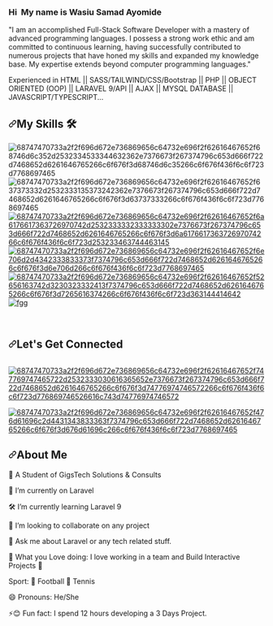 ### Hi <img src="https://user-images.githubusercontent.com/18350557/176309783-0785949b-9127-417c-8b55-ab5a4333674e.gif" alt="" style="max-width: 100%; display: inline-block;" data-target="animated-image.originalImage"> My name is Wasiu Samad Ayomide

"I am an accomplished Full-Stack Software Developer with a mastery of advanced programming languages. I possess a strong work ethic and am committed to continuous learning, having successfully contributed to numerous projects that have honed my skills and expanded my knowledge base. My expertise extends beyond computer programming languages."

Experienced in HTML || SASS/TAILWIND/CSS/Bootstrap || PHP || OBJECT ORIENTED (OOP) || LARAVEL 9/API || AJAX || MYSQL DATABASE || JAVASCRIPT/TYPESCRIPT...

<h2 dir="auto"><a id="user-content-technical-skills-" class="anchor" aria-hidden="true" href="#technical-skills-"><svg class="octicon octicon-link" viewBox="0 0 16 16" version="1.1" width="16" height="16" aria-hidden="true"><path d="m7.775 3.275 1.25-1.25a3.5 3.5 0 1 1 4.95 4.95l-2.5 2.5a3.5 3.5 0 0 1-4.95 0 .751.751 0 0 1 .018-1.042.751.751 0 0 1 1.042-.018 1.998 1.998 0 0 0 2.83 0l2.5-2.5a2.002 2.002 0 0 0-2.83-2.83l-1.25 1.25a.751.751 0 0 1-1.042-.018.751.751 0 0 1-.018-1.042Zm-4.69 9.64a1.998 1.998 0 0 0 2.83 0l1.25-1.25a.751.751 0 0 1 1.042.018.751.751 0 0 1 .018 1.042l-1.25 1.25a3.5 3.5 0 1 1-4.95-4.95l2.5-2.5a3.5 3.5 0 0 1 4.95 0 .751.751 0 0 1-.018 1.042.751.751 0 0 1-1.042.018 1.998 1.998 0 0 0-2.83 0l-2.5 2.5a1.998 1.998 0 0 0 0 2.83Z"></path></svg></a>My Skills <g-emoji class="g-emoji" alias="hammer_and_wrench" fallback-src="https://github.githubassets.com/images/icons/emoji/unicode/1f6e0.png">🛠</g-emoji></h2>

<p dir="auto">
<img src="https://user-images.githubusercontent.com/72305068/189480718-fd371310-f6a2-4901-8b49-e338dd9a0cf6.svg" alt="68747470733a2f2f696d672e736869656c64732e696f2f62616467652f68746d6c352d2532334533344632362e7376673f267374796c653d666f722d7468652d6261646765266c6f676f3d68746d6c35266c6f676f436f6c6f723d7768697465" style="max-width: 100%;">
<img src="https://user-images.githubusercontent.com/72305068/189480741-0e1cfbeb-07db-46ca-8c33-e0768c70212c.svg" alt="68747470733a2f2f696d672e736869656c64732e696f2f62616467652f637373332d2532333135373242362e7376673f267374796c653d666f722d7468652d6261646765266c6f676f3d63737333266c6f676f436f6c6f723d7768697465" style="max-width: 100%;">
<a target="_blank" rel="noopener noreferrer nofollow" href="https://user-images.githubusercontent.com/72305068/189481146-1231ca00-8034-4039-9f46-61fb96c1c86d.svg"><img src="https://user-images.githubusercontent.com/72305068/189481146-1231ca00-8034-4039-9f46-61fb96c1c86d.svg" alt="68747470733a2f2f696d672e736869656c64732e696f2f62616467652f6a6176617363726970742d2532333332333333302e7376673f267374796c653d666f722d7468652d6261646765266c6f676f3d6a617661736372697074266c6f676f436f6c6f723d253233463744463145" style="max-width: 100%;"></a>
<a target="_blank" rel="noopener noreferrer nofollow" href="https://user-images.githubusercontent.com/72305068/189481162-cb39314d-7f44-4cd9-9aeb-02c14cc1bd04.svg"><img src="https://user-images.githubusercontent.com/72305068/189481162-cb39314d-7f44-4cd9-9aeb-02c14cc1bd04.svg" alt="68747470733a2f2f696d672e736869656c64732e696f2f62616467652f6e706d2d4342333833373f7374796c653d666f722d7468652d6261646765266c6f676f3d6e706d266c6f676f436f6c6f723d7768697465" style="max-width: 100%;"></a>
<a target="_blank" rel="noopener noreferrer nofollow" href="https://user-images.githubusercontent.com/72305068/189481170-eae01385-e922-4366-af77-85ee1eaf1baa.svg"><img src="https://user-images.githubusercontent.com/72305068/189481170-eae01385-e922-4366-af77-85ee1eaf1baa.svg" alt="68747470733a2f2f696d672e736869656c64732e696f2f62616467652f52656163742d3230323332413f7374796c653d666f722d7468652d6261646765266c6f676f3d7265616374266c6f676f436f6c6f723d363144414642" style="max-width: 100%;"></a>
<a target="_blank" rel="noopener noreferrer nofollow" href="https://camo.githubusercontent.com/20b4a486c03551decc449bbca9e4fe3de15699c928a716f1442b9af721b2ded0/68747470733a2f2f75706c6f61642e77696b696d656469612e6f72672f77696b6970656469612f636f6d6d6f6e732f332f33362f4c6f676f2e6d696e2e737667"><img src="https://camo.githubusercontent.com/20b4a486c03551decc449bbca9e4fe3de15699c928a716f1442b9af721b2ded0/68747470733a2f2f75706c6f61642e77696b696d656469612e6f72672f77696b6970656469612f636f6d6d6f6e732f332f33362f4c6f676f2e6d696e2e737667" alt="fgg" data-canonical-src="https://upload.wikimedia.org/wikipedia/commons/3/36/Logo.min.svg" style="max-width: 100%;"></a>
</p>

<p dir="auto"><a target="_blank" rel="noopener noreferrer nofollow" href="https://camo.githubusercontent.com/15b7da9c5e50455ef7c50a5d642afad7ab8d752e575010116727c3865beb026d/68747470733a2f2f696d672e736869656c64732e696f2f62616467652f6a51756572792d3037363941443f7374796c653d666f722d7468652d6261646765266c6f676f3d6a7175657279266c6f676f436f6c6f723d7768697465"><img src="https://camo.githubusercontent.com/15b7da9c5e50455ef7c50a5d642afad7ab8d752e575010116727c3865beb026d/68747470733a2f2f696d672e736869656c64732e696f2f62616467652f6a51756572792d3037363941443f7374796c653d666f722d7468652d6261646765266c6f676f3d6a7175657279266c6f676f436f6c6f723d7768697465" alt="" style="max-width: 100%;"></a>
<a target="_blank" rel="noopener noreferrer nofollow" href="https://camo.githubusercontent.com/42ada9cc774b9d2b4cf35691820a881d70657ae42c3a074f00c7e9add6352361/68747470733a2f2f696d672e736869656c64732e696f2f62616467652f56697375616c5f53747564696f5f436f64652d3030373844343f7374796c653d666f722d7468652d6261646765266c6f676f3d76697375616c25323073747564696f253230636f6465266c6f676f436f6c6f723d7768697465"><img src="https://camo.githubusercontent.com/42ada9cc774b9d2b4cf35691820a881d70657ae42c3a074f00c7e9add6352361/68747470733a2f2f696d672e736869656c64732e696f2f62616467652f56697375616c5f53747564696f5f436f64652d3030373844343f7374796c653d666f722d7468652d6261646765266c6f676f3d76697375616c25323073747564696f253230636f6465266c6f676f436f6c6f723d7768697465" alt="" style="max-width: 100%;"></a> <a target="_blank" rel="noopener noreferrer nofollow" href="https://camo.githubusercontent.com/0fbc7374af783afd572df898ba7cf230b0d9ca373c04d63e3ca417649d5ef019/68747470733a2f2f656e637279707465642d74626e302e677374617469632e636f6d2f696d616765733f713d74626e3a414e6439476351664e4b6e47497a7154414c4c37775272786a6d476e4245774b6c737169424d324f497726757371703d434155"></a></p>


<h2 dir="auto"><a id="user-content-lets-get-connected" class="anchor" aria-hidden="true" href="#lets-get-connected"><svg class="octicon octicon-link" viewBox="0 0 16 16" version="1.1" width="16" height="16" aria-hidden="true"><path d="m7.775 3.275 1.25-1.25a3.5 3.5 0 1 1 4.95 4.95l-2.5 2.5a3.5 3.5 0 0 1-4.95 0 .751.751 0 0 1 .018-1.042.751.751 0 0 1 1.042-.018 1.998 1.998 0 0 0 2.83 0l2.5-2.5a2.002 2.002 0 0 0-2.83-2.83l-1.25 1.25a.751.751 0 0 1-1.042-.018.751.751 0 0 1-.018-1.042Zm-4.69 9.64a1.998 1.998 0 0 0 2.83 0l1.25-1.25a.751.751 0 0 1 1.042.018.751.751 0 0 1 .018 1.042l-1.25 1.25a3.5 3.5 0 1 1-4.95-4.95l2.5-2.5a3.5 3.5 0 0 1 4.95 0 .751.751 0 0 1-.018 1.042.751.751 0 0 1-1.042.018 1.998 1.998 0 0 0-2.83 0l-2.5 2.5a1.998 1.998 0 0 0 0 2.83Z"></path></svg></a>Let's Get Connected</h2>

<a href="https://www.linkedin.com/in/wasiu-samad-a97a59234/" rel="nofollow">
<p dir="auto"><img src="https://user-images.githubusercontent.com/72305068/189481583-9c515c9b-27d1-4acd-be09-30e1fa752867.svg" alt="" style="max-width: 100%;"></p>
</a>
<a href="https://twitter.com/Wasiu_Somod" rel="nofollow">
<p dir="auto"><img src="https://user-images.githubusercontent.com/72305068/189481382-b4d460ca-70ad-4e42-a6ea-f741d1bac749.svg" alt="68747470733a2f2f696d672e736869656c64732e696f2f62616467652f747769747465722d2532333030616365652e7376673f267374796c653d666f722d7468652d6261646765266c6f676f3d74776974746572266c6f676f436f6c6f723d776869746526616c743d74776974746572" style="max-width: 100%;"></p>
</a>


<!-- <button class="youtube-btn">
  <i class="fab fa-youtube"></i>
 <a href="https://www.youtube.com/@Developer-Somod" rel="nofollow">Youtube</a>
</button> -->


<a href="Mailto:wasiusamad123@gmail.com">
<p dir="auto"><img src="https://user-images.githubusercontent.com/72305068/189481392-4617ce4b-67ff-43d4-af43-e6079fa7ca15.svg" alt="68747470733a2f2f696d672e736869656c64732e696f2f62616467652f476d61696c2d4431343833363f7374796c653d666f722d7468652d6261646765266c6f676f3d676d61696c266c6f676f436f6c6f723d7768697465" style="max-width: 100%;"></p>
</a>

<h2 dir="auto"><a id="user-content-technical-skills-" class="anchor" aria-hidden="true" href="#"><svg class="octicon octicon-link" viewBox="0 0 16 16" version="1.1" width="16" height="16" aria-hidden="true"><path d="m7.775 3.275 1.25-1.25a3.5 3.5 0 1 1 4.95 4.95l-2.5 2.5a3.5 3.5 0 0 1-4.95 0 .751.751 0 0 1 .018-1.042.751.751 0 0 1 1.042-.018 1.998 1.998 0 0 0 2.83 0l2.5-2.5a2.002 2.002 0 0 0-2.83-2.83l-1.25 1.25a.751.751 0 0 1-1.042-.018.751.751 0 0 1-.018-1.042Zm-4.69 9.64a1.998 1.998 0 0 0 2.83 0l1.25-1.25a.751.751 0 0 1 1.042.018.751.751 0 0 1 .018 1.042l-1.25 1.25a3.5 3.5 0 1 1-4.95-4.95l2.5-2.5a3.5 3.5 0 0 1 4.95 0 .751.751 0 0 1-.018 1.042.751.751 0 0 1-1.042.018 1.998 1.998 0 0 0-2.83 0l-2.5 2.5a1.998 1.998 0 0 0 0 2.83Z"></path></svg></a>About Me<g-emoji class="g-emoji" alias="hammer_and_wrench" fallback-src="https://github.githubassets.com/images/icons/emoji/unicode/1f6e0.png"></h2>

🔭 A Student of GigsTech Solutions & Consults

🔭 I’m currently on Laravel

🛠 I’m currently learning Laravel 9

👯 I’m looking to collaborate on any project

💬 Ask me about Laravel or any tech related stuff.

💛 What you Love doing: I love working in a team and Build Interactive Projects 👊

Sport: :football: Football 🎾 Tennis

😄 Pronouns: He/She

⚡😊 Fun fact: I spend 12 hours developing a 3 Days Project.
